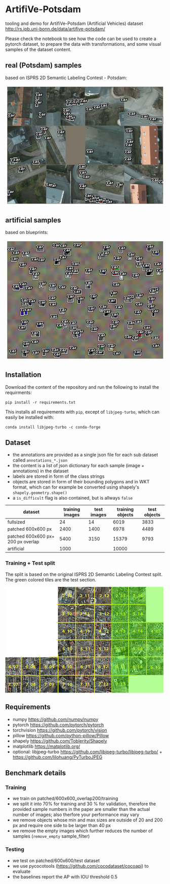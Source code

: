 # ArtifiVe-Potsdam
tooling and demo for ArtifiVe-Potsdam (Artificial Vehicles) dataset
http://rs.ipb.uni-bonn.de/data/artifive-potsdam/


Please check the notebook to see how the code can be used to create a pytorch dataset, to prepare the data with transformations, and some visual samples of the dataset content.

## real (Potsdam) samples

based on ISPRS 2D Semantic Labeling Contest - Potsdam:

![potsdam image samples](docs/potsdam_samples.png)

## artificial samples

based on blueprints:

![artificial image samples](docs/artificial_samples.png)

## Installation

Download the content of the repository and run the following to install the requirments:

```
pip install -r requirements.txt
```
This installs all requirements with `pip`, except of `libjpeg-turbo`, which can easily be installed with:
```
conda install libjpeg-turbo -c conda-forge
```


## Dataset

* the annotations are provided as a single json file for each sub dataset called `annotations_*.json`
* the content is a list of json dictionary for each sample (image + annotations) in the dataset
* labels are stored in form of the class strings
* objects are stored in form of their bounding polygons and in WKT format, which can for example be converted using shapely's `shapely.geometry.shape()`
* a `is_difficult` flag is also contained, but is allways `false`


| dataset                            | training images | test images | training objects | test objects |
|------------------------------------|-----------------|-------------|------------------|--------------|
| fullsized                          | 24              | 14          | 6019             | 3833         |
| patched 600x600 px                 | 2400            | 1400        | 6978             | 4489         |
| patched 600x600 px+ 200 px overlap | 5400            | 3150        | 15379            | 9793         |
| artificial                         | 1000            |             | 10000            |              |

### Training + Test split

The split is based on the original ISPRS 2D Semantic Labeling Contest split. The green colored tiles are the test section.

![artificial image samples](docs/tile_overview-resized-train_test_split.png)


## Requirements

* numpy https://github.com/numpy/numpy
* pytorch https://github.com/pytorch/pytorch
* torchvision https://github.com/pytorch/vision
* pillow https://github.com/python-pillow/Pillow
* shapely https://github.com/Toblerity/Shapely
* matplotlib https://matplotlib.org/
* optional: libjpeg-turbo https://github.com/libjpeg-turbo/libjpeg-turbo/ + https://github.com/lilohuang/PyTurboJPEG

 
## Benchmark details

### Training

* we train on patched/600x600_overlap200/training
* we split it into 70% for training and 30 % for validation, therefore the provided sample numbers in the paper are smaller than the actual number of images; also therfore your performance may vary
* we remove objects whose min and max sizes are outside of 20 and 200 px and require one side to be larger than 40 px
* we remove the empty images which further reduces the number of samples (`remove_empty` sample_filter)


### Testing

* we test on patched/600x600/test dataset
* we use pycocotools (https://github.com/cocodataset/cocoapi) to evaluate
* the baselines report the AP with IOU threshold 0.5